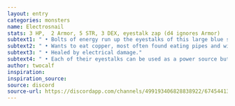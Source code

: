 ```yaml
---
layout: entry
categories: monsters 
name: Electrosnail
stats: 3 HP,  2 Armor, 5 STR, 3 DEX, eyestalk zap (d4 ignores Armor)
subtext1: " • Bolts of energy run up the eyestalks of this large blue snail."
subtext2: " • Wants to eat copper, most often found eating pipes and wires."
subtext3: " • Healed by electrical damage."
subtext4: " • Each of their eyestalks can be used as a power source but they drain fast."
author: twocalf
inspiration: 
inspiration_source: 
source: discord
source-url: https://discordapp.com/channels/499193406828838922/674544134798966806/703478322495094815
---
```

